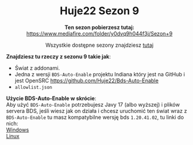 <div align="center">

# Huje22 Sezon 9

**Ten sezon pobierzesz tutaj:**
https://www.mediafire.com/folder/y0dvq9h044f3j/Sezon+9

Wszystkie dostępne sezony znajdziesz [tutaj](https://github.com/Huje22/Sezony)

</div>

**Znajdziesz tu rzeczy z sezonu 9 takie jak**:
* Świat z addonami.
* Jedna z wersji `BDS-Auto-Enable` projektu Indiana który jest na GitHub i jest OpenSRC https://github.com/Huje22/Bds-Auto-Enable
*  `allowlist.json`


**Użycie BDS-Auto-Enable w skrócie**: <br>
Aby użyć `BDS-Auto-Enable` potrzebujesz Javy 17 (albo wyższej) i plików servera BDS, jeśli wiesz jak on działa i chcesz uruchomić ten świat wraz z `BDS-Auto-Enable` tu masz kompatybilne wersję bds `1.20.41.02`, tu linki do nich:<br>
[Windows](https://minecraft.azureedge.net/bin-win/bedrock-server-1.20.41.02.zip)<br>
[Linux](https://minecraft.azureedge.net/bin-linux/bedrock-server-1.20.41.02.zip)<br>


